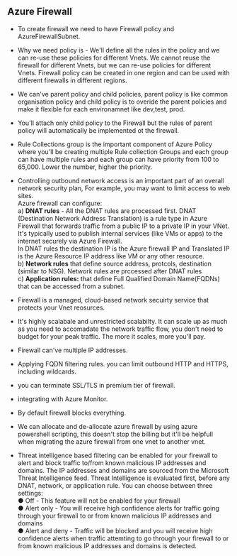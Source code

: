 ## Azure Firewall

- To create firewall we need to have Firewall policy and AzureFirewallSubnet.
- Why we need policy is - We'll define all the rules in the policy and we can re-use these policies for different Vnets. We cannot reuse the firewall for different Vnets, but we can re-use policies for different Vnets. Firewall policy can be created in one region and can be used with different firewalls in different regions.
- We can've parent policy and child policies, parent policy is like common organisation policy and child policy is to overide the parent policies and make it flexible for each environamnet like dev,test, prod.
- You'll attach only child policy to the Firewall but the rules of parent policy will automatically be implemented ot the firewall.
- Rule Collections group is the important component of Azure Policy where you'll be creating multiple Rule collection Groups and each group can have multiple rules and each group can have priority from 100 to 65,000. Lower the number, higher the priority.
- Controlling outbound network access is an important part of an overall network security plan, For example, you may want to limit access to web sites.<br>
  Azure firewall can configure:<br>
  a) **DNAT rules** - All the DNAT rules are processed first. DNAT (Destination Network Address Translation) is a rule type in Azure Firewall that forwards traffic from a public IP to a private IP in your VNet. It's typically used to publish internal services (like VMs or apps) to the internet securely via Azure Firewall.<br>
  In DNAT rules the destination IP is the Azure firewall IP and Translated IP is the Azure Resource IP address like VM or any other resource.<br>
  b) **Network rules** that define source address, protcols, destination (similar to NSG). Network rules are prccessed after DNAT rules<br>
  c) **Application rules:** that define Full Qualified Domain Name(FQDNs) that can be accessed from a subnet.<br>
- Firewall is a managed, cloud-based network secuirty service that protects your Vnet reosurces.
- It's highly scalabale and unrestricted scalabilty. It can scale up as much as you need to accomadate the network traffic flow, you don't need to budget for your peak traffic. The more it scales, more you'll pay.
- Firewall can've multiple IP addresses.
- Applying FQDN filtering rules. you can limit outbound HTTP and HTTPS, including wildcards.
- you can terminate SSL/TLS in premium tier of firewall.
- integrating with Azure Monitor.
- By default firewall blocks everything.
- We can allocate and de-allocate azure firewall by using azure powershell scripting, this doesn't stop the billing but it'll be helpfull when migrating the azure firewall from one vnet to another vnet.

- Threat intelligence based filtering can be enabled for your firewall to alert and block traffic to/from known malicious IP addresses and domains. The IP addresses and domains are sourced from the Microsoft Threat Intelligence feed. Threat Intelligence is evaluated first, before any DNAT, network, or application rule. You can choose between three settings:<br>
  ● Off - This feature will not be enabled for your firewall<br>
  ● Alert only - You will receive high confidence alerts for traffic going through your firewall to or from known malicious IP addresses and domains<br>
  ● Alert and deny - Traffic will be blocked and you will receive high confidence alerts when traffic attemting to go through your firewall to or from known malicious IP addresses and domains is detected.<br>
